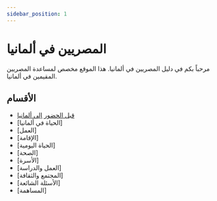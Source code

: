 ```yaml
---
sidebar_position: 1
---
```


# المصريين في ألمانيا

مرحباً بكم في دليل المصريين في ألمانيا. هذا الموقع مخصص لمساعدة المصريين المقيمين في ألمانيا.

## الأقسام
- [قبل الحضور إلى ألمانيا](before-germany)
- [الحياة في ألمانيا]
- [العمل]
- [الإقامة]
- [الحياة اليومية]
- [الصحة]
- [الأسرة]
- [العمل والدراسة]
- [المجتمع والثقافة]
- [الأسئلة الشائعة]
- [المساهمة]
